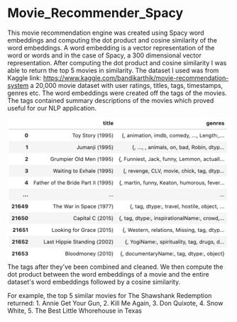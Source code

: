 # Movie_Recommender_Spacy

This movie recommendation engine was created using Spacy word embeddings and computing the dot product and cosine similarity of the word embeddings. A word embedding is a vector representation of the word or words and in the case of Spacy, a 300 dimensional vector representation. After computing the dot product and cosine similarity I was able to return the top 5 movies in similarity. The dataset I used was from Kaggle link: https://www.kaggle.com/bandikarthik/movie-recommendation-system a 20,000 movie dataset with user ratings, titles, tags, timestamps, genres etc. The word embeddings were created off the tags of the movies. The tags contained summary descriptions of the movies which proved useful for our NLP application. 

![](images/tags.png)
The tags after they've been combined and cleaned. We then compute the dot product between the word embeddings of a movie and the entire dataset's word embeddings followed by a cosine similarity. 

For example, the top 5 similar movies for The Shawshank Redemption returned: 1. Annie Get Your Gun, 2. Kill Me Again, 3. Don Quixote, 4. Snow White, 5. The Best Little Whorehouse in Texas
